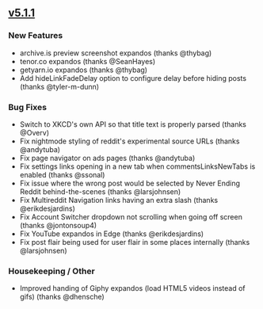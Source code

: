 ## [v5.1.1](https://github.com/honestbleeps/Reddit-Enhancement-Suite/releases/v5.1.1)

### New Features

- archive.is preview screenshot expandos (thanks @thybag)
- tenor.co expandos (thanks @SeanHayes)
- getyarn.io expandos (thanks @thybag)
- Add hideLinkFadeDelay option to configure delay before hiding posts (thanks @tyler-m-dunn)

### Bug Fixes

- Switch to XKCD's own API so that title text is properly parsed (thanks @Overv)
- Fix nightmode styling of reddit's experimental source URLs (thanks @andytuba)
- Fix page navigator on ads pages (thanks @andytuba)
- Fix settings links opening in a new tab when commentsLinksNewTabs is enabled (thanks @ssonal)
- Fix issue where the wrong post would be selected by Never Ending Reddit behind-the-scenes (thanks @larsjohnsen)
- Fix Multireddit Navigation links having an extra slash (thanks @erikdesjardins)
- Fix Account Switcher dropdown not scrolling when going off screen (thanks @jontonsoup4)
- Fix YouTube expandos in Edge (thanks @erikdesjardins)
- Fix post flair being used for user flair in some places internally (thanks @larsjohnsen)

### Housekeeping / Other

- Improved handing of Giphy expandos (load HTML5 videos instead of gifs) (thanks @dhensche)
